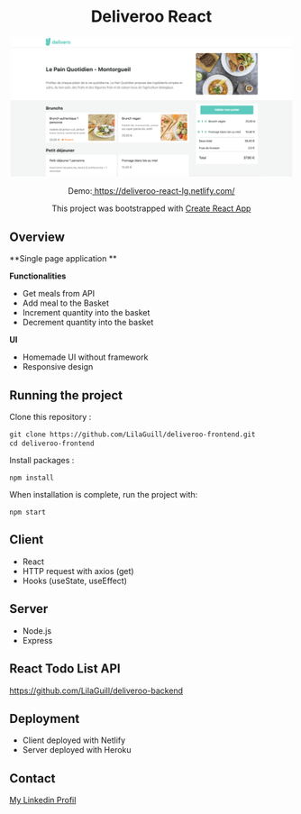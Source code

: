 <h1 align="center">Deliveroo React</h1>

<p align="center">
  <img width="500" src="https://github.com/LilaGuill/deliveroo-frontend/blob/master/public/screen.png" alt="capture-1">
</p>

<p align="center">
  Demo:<a href="https://todolist-react-lg.netlify.com/" target="_blank"> https://deliveroo-react-lg.netlify.com/</a>
</p>
<p align="center">
 This project was bootstrapped with <a href=https://github.com/facebook/create-react-app. target="_blank">Create React App</a>
</p>

## Overview

**Single page application **

**Functionalities**

- Get meals from API
- Add meal to the Basket
- Increment quantity into the basket
- Decrement quantity into the basket

**UI**

- Homemade UI without framework
- Responsive design

## Running the project

Clone this repository :

```
git clone https://github.com/LilaGuill/deliveroo-frontend.git
cd deliveroo-frontend
```

Install packages :

```
npm install
```

When installation is complete, run the project with:

```
npm start
```

## Client

- React
- HTTP request with axios (get)
- Hooks (useState, useEffect)

## Server

- Node.js
- Express

## React Todo List API

<a href="https://github.com/LilaGuill/react-todo-list-api">https://github.com/LilaGuill/deliveroo-backend</a>

## Deployment

- Client deployed with Netlify
- Server deployed with Heroku

## Contact

<a href="https://www.linkedin.com/in/lila-guillermic-66542476/" target="_blank">My Linkedin Profil</a>
